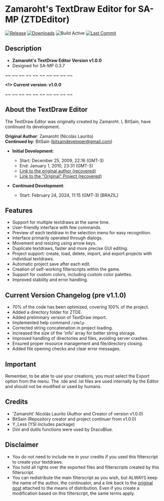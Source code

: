 # Zamaroht's TextDraw Editor for SA-MP (ZTDEditor)

[![Release](https://img.shields.io/github/v/release/BitSain/ZTDEditor-SAMP?logo=github)](https://github.com/BitSain/ZTDEditor-SAMP/releases)
[![Downloads](https://img.shields.io/github/downloads/BitSain/ZTDEditor-SAMP/total?logo=github)](https://github.com/BitSain/ZTDEditor-SAMP/releases)
![Build Active](https://img.shields.io/badge/build-active-brightgreen?logo=github)
[![Last Commit](https://img.shields.io/github/last-commit/BitSain/ZTDEditor-SAMP?logo=github)](https://github.com/BitSain/ZTDEditor-SAMP/commits/master)

## Description
- **Zamaroht's TextDraw Editor Version v1.0.0**
- Designed for SA-MP 0.3.7

~~ ~~ ~~ ~~ ~~ ~~ ~~ ~~ ~~ ~~

**<!> Current version: v1.0.0**

~~ ~~ ~~ ~~ ~~ ~~ ~~ ~~ ~~ ~~

## About the TextDraw Editor

The TextDraw Editor was originally created by Zamaroht. I, BitSain, have continued its development.

**Original Author**: Zamaroht (Nicolás Laurito)  
**Continued by**: BitSain (bitsaindeveloper@gmail.com)

- **Initial Development**:
  - Start: December 25, 2009, 22:16 (GMT-3)
  - End: January 1, 2010, 23:31 (GMT-3)
  - [Link to the original author (recovered)](https://sampforum.blast.hk/member.php?action=profile&uid=5955)
  - [Link to the "Original" Project (recovered)](https://sampforum.blast.hk/showthread.php?tid=117851&highlight=Zamaroht%27s)

- **Continued Development**:
  - Start: February 24, 2024, 11:15 (GMT-3) [BRAZIL]

## Features
- Support for multiple textdraws at the same time.
- User-friendly interface with few commands.
- Preview of each textdraw in the selection menu for easy recognition.
- Interface primarily operated through dialogs.
- Movement and resizing using arrow keys.
- Duplicate textdraws, faster and more precise GUI editing.
- Project support: create, load, delete, import, and export projects with individual textdraws.
- Automatic project save after each edit.
- Creation of self-working filterscripts within the game.
- Support for custom colors, including custom color palettes.
- Improved stability and error handling.

## Current Version Changelog (pre v1.1.0)
- 70% of the code has been optimized, covering 100% of the project.
- Added a directory folder for ZTDE.
- Added preliminary version of TextDraw import.
- Implemented help command `/zHelp`.
- Corrected string concatenation in project loading.
- Increased the size of the 'info' array for better string storage.
- Improved handling of directories and files, avoiding server crashes.
- Ensured proper resource management and file/directory closing.
- Added file opening checks and clear error messages.

## Important
Remember, to be able to use your creations, you must select the Export option from the menu. The .tde and .lst files are used internally by the Editor and should not be modified or used by humans.

## Credits
- 'Zamaroht' Nicolás Laurito (Author and Creator of version v1.0.0)
- BitSain (Repository creator and project continuer from v1.0.0)
- Y_Less (YSI includes package)
- Dini and dutils functions were used by DracoBlue.

## Disclaimer
- You do not need to include me in your credits if you used this filterscript to create your textdraws.
- You hold all rights over the exported files and filterscripts created by this filterscript.
- You can redistribute the main filterscript as you wish, but ALWAYS keep the name of the author, the continuator, and a link back to the [original post](https://portalsamp.com/showthread.php?tid=4754) attached to the means of distribution. Even if you create a modification based on this filterscript, the same terms apply.